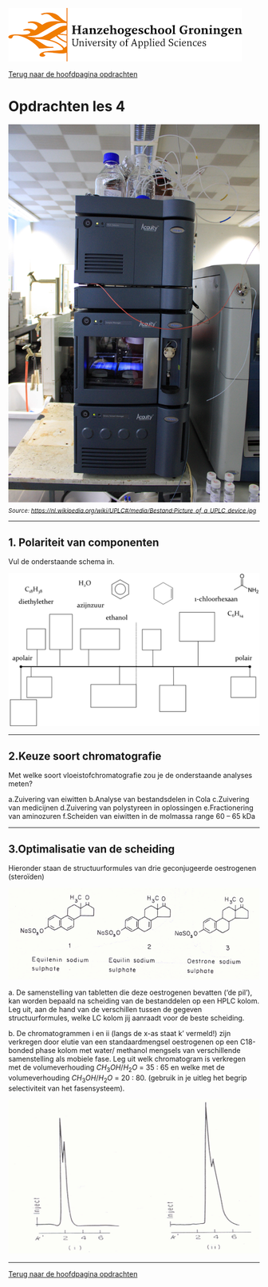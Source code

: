 ![Hanze](../../hanze/hanze.png)

[Terug naar de hoofdpagina opdrachten](../opdrachten.md)

# Opdrachten les 4

![Pic](./impression/impression.jpg)
*<sub>Source: https://nl.wikipedia.org/wiki/UPLC#/media/Bestand:Picture_of_a_UPLC_device.jpg</sub>*

---

## 1. Polariteit van componenten 

Vul de onderstaande schema in. 

![Figure 1](./pics/fig1.png)
 
---

## 2.Keuze soort chromatografie
Met welke soort vloeistofchromatografie zou je de onderstaande analyses meten?

a.Zuivering van eiwitten
b.Analyse van bestandsdelen in Cola
c.Zuivering van medicijnen
d.Zuivering van polystyreen in oplossingen
e.Fractionering van aminozuren
f.Scheiden van eiwitten in de molmassa range 60 – 65 kDa

---

## 3.Optimalisatie van de scheiding
Hieronder staan de structuurformules van drie geconjugeerde oestrogenen (steroïden)	

![Figure 2](./pics/fig2.png)


a. De samenstelling van tabletten die deze oestrogenen bevatten (‘de pil’), kan worden bepaald na scheiding van de bestanddelen op een HPLC kolom. Leg uit, aan de hand van de verschillen tussen de gegeven structuurformules, welke LC kolom jij aanraadt voor de beste scheiding.

b. De chromatogrammen i en ii (langs de x-as staat k’ vermeld!) zijn verkregen door elutie van een standaardmengsel oestrogenen op een C18-bonded phase kolom met water/ methanol mengsels van verschillende samenstelling als mobiele fase. Leg uit welk chromatogram is verkregen met de volumeverhouding $CH_3OH/H_2O$ = 35 : 65 en welke met de volumeverhouding $CH_3OH/H_2O$ = 20 : 80. (gebruik in je uitleg het begrip selectiviteit van het fasensysteem).

![Figure 3](./pics/fig3.png)

---




[Terug naar de hoofdpagina opdrachten](../opdrachten.md)


<script type="text/x-mathjax-config">
  MathJax.Hub.Config({
    tex2jax: {
      inlineMath: [ ['$','$'], ["\\(","\\)"] ],
      processEscapes: true
    }
  });
</script>
    
<script type="text/javascript"
        src="https://cdn.mathjax.org/mathjax/latest/MathJax.js?config=TeX-AMS-MML_HTMLorMML">
</script>